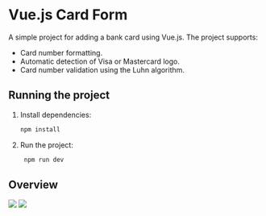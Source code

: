 # Vue.js Card Form

A simple project for adding a bank card using Vue.js. The project supports:
- Card number formatting.
- Automatic detection of Visa or Mastercard logo.
- Card number validation using the Luhn algorithm.

## Running the project

1. Install dependencies:
   ```bash
   npm install
   ```
   
2. Run the project:
   ```bash
    npm run dev
    ```
   
## Overview
![ ](./docs/visa.png)
![ ](./docs/mastercard.png)